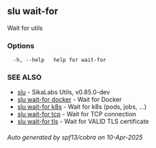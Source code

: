 ## slu wait-for

Wait for utils

### Options

```
  -h, --help   help for wait-for
```

### SEE ALSO

* [slu](slu.md)	 - SikaLabs Utils, v0.85.0-dev
* [slu wait-for docker](slu_wait-for_docker.md)	 - Wait for Docker
* [slu wait-for k8s](slu_wait-for_k8s.md)	 - Wait for k8s (pods, jobs, ...)
* [slu wait-for tcp](slu_wait-for_tcp.md)	 - Wait for TCP connection
* [slu wait-for tls](slu_wait-for_tls.md)	 - Wait for VALID TLS certificate

###### Auto generated by spf13/cobra on 10-Apr-2025
